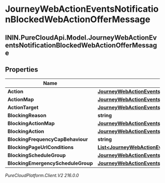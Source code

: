 # JourneyWebActionEventsNotificationBlockedWebActionOfferMessage

## ININ.PureCloudApi.Model.JourneyWebActionEventsNotificationBlockedWebActionOfferMessage

## Properties

|Name | Type | Description | Notes|
|------------ | ------------- | ------------- | -------------|
| **Action** | [**JourneyWebActionEventsNotificationEventAction**](JourneyWebActionEventsNotificationEventAction) |  | [optional] |
| **ActionMap** | [**JourneyWebActionEventsNotificationActionMap**](JourneyWebActionEventsNotificationActionMap) |  | [optional] |
| **ActionTarget** | [**JourneyWebActionEventsNotificationActionTarget**](JourneyWebActionEventsNotificationActionTarget) |  | [optional] |
| **BlockingReason** | **string** |  | [optional] |
| **BlockingActionMap** | [**JourneyWebActionEventsNotificationActionMap**](JourneyWebActionEventsNotificationActionMap) |  | [optional] |
| **BlockingAction** | [**JourneyWebActionEventsNotificationEventAction**](JourneyWebActionEventsNotificationEventAction) |  | [optional] |
| **BlockingFrequencyCapBehaviour** | **string** |  | [optional] |
| **BlockingPageUrlConditions** | [**List&lt;JourneyWebActionEventsNotificationActionMapPageUrlCondition&gt;**](JourneyWebActionEventsNotificationActionMapPageUrlCondition) |  | [optional] |
| **BlockingScheduleGroup** | [**JourneyWebActionEventsNotificationScheduleGroup**](JourneyWebActionEventsNotificationScheduleGroup) |  | [optional] |
| **BlockingEmergencyScheduleGroup** | [**JourneyWebActionEventsNotificationEmergencyGroup**](JourneyWebActionEventsNotificationEmergencyGroup) |  | [optional] |



_PureCloudPlatform.Client.V2 216.0.0_
